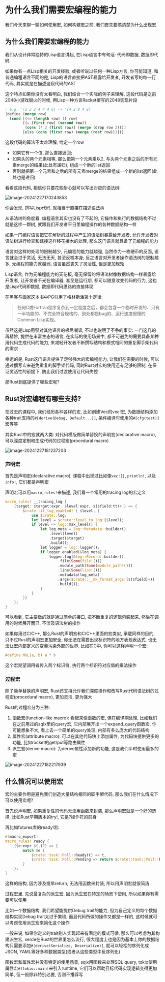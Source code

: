 # 为什么我们需要宏编程的能力

我们今天来聊一聊如何使用宏, 如何构建宏之前, 我们首先要搞清楚为什么出现宏

## 为什么我们需要宏编程的能力

我们从设计非常独特的Lisp语言讲起, 在Lisp语言中有句话: 代码即数据, 数据即代码

如果你有一点Lisp相关的开发经验, 或者听说过任何一种Lisp方言, 你可能知道, 和普通编程语言不同的是, Lisp的语言直接把AST暴露给开发者, 开发者写的每一行代码, 其实就是在描述这段代码的AST

这个特点如果你没有太看明白, 我们结合一个实际的例子来理解, 这段代码是之前2048小游戏很火的时候, 用Lisp一种方言Racket撰写的2048实现片段

```lisp
; e.g. '(2 2 2 4 4 4 8) -> '(4 2 8 4 8)
(define (merge row)
  (cond [(<= (length row) 1) row]
        [(= (first row) (second row))
         (cons (* 2 (first row)) (merge (drop row 2)))]
        [else (cons (first row) (merge (rest row)))]))
```

这段代码的算法不太难理解, 给定一个row

- 如果它有一个值, 那么直接返回;
- 如果头的两个元素相等, 那么把第一个元素乘以2, 与头两个元素之后的所有元素merge的结果(此处有递归), 组成一个新的list返回
- 否则就把第一个元素和之后的所有元素merge的结果组成一个新的list返回(此处也是递归)

看看这段代码, 相信你只要花些耐心就可以写出对应的语法树:

![image-20241227170243853](assets/image-20241227170243853.png)

你会发现, 撰写Lisp代码, 就相当于直接在描述语法树

从语法树的角度看, 编程语言其实也没有了不起的, 它操作和执行的数据结构不过就是这样一颗树, 就跟我们开发者平日里编程操作的各种数据结构一样

如果一门编程语言把它在解析的过程中产生的语法树暴露给开发者, 允许开发者对语法树进行检查和嫁接这样移花接木的处理, 那么这门语言就具备了元编程的能力

语言对这样的处理的限制越少, 元编程的能力就越强, 当然作为一枚硬币的反面, 语言就会过于灵活, 无法无天, 甚至反噬本身; 反之语言对开发者操作语法树的限制越多, 元编程的能力就越弱, 语言虽然丧失了灵活性, 但是更加规矩

Lisp语言, 作为元编程能力的天花板, 毫无保留的将语法树像数据结构一样暴露给开发者, 让开发者不光在编译器, 甚至是运行期, 都可以随意改变代码的行为, 这也是Lisp代码即数据, 数据即代码思路的直接体现

在黑客与画家这本书中PG引用了格林斯潘第十定律:

> 任何C或Fortran程序复杂到一定程度之后，都会包含一个临时开发的、只有一半功能的、不完全符合规格的、到处都是bug的、运行速度很慢的Common Lisp实现。

虽然这是Lisp用泵对其他语言的极尽嘲讽, 不过也说明了不争的事实: 一门这几的再精妙, 提供在丰富生态的语言, 在实际的使用场景中, 都不可避免的需要具备某种用代码生成代码的能力, 来减轻开发者不断撰写结构和模式相同的重复脚手架代码的需求

幸运的是, Rust这门语言提供了足够强大的宏编程能力, 让我们在需要的时候, 可以通过撰写宏来避免重复的脚手架代码, 同时Rust对宏的使用还有足够的限制, 在保证灵活性的前提下, 防止我们过渡使用让代码失控

那Rust到底提供了哪些宏呢?

## Rust对宏编程有哪些支持?

在过去的课程中, 我们经历各种各样的宏, 比如创建Vec的vec!宏, 为数据结构添加各种trait支持的`#[derive(Debug, Default...)]`, 条件编译时使用的`#[cfg(test)]`宏等等

其实Rust中的宏就两大类: 对代码模版做简单替换的声明宏(declarative macro), 可以深度定制和生成代码的过程宏(procedural macro)

![image-20241227181237203](./assets/image-20241227181237203.png)

### 声明宏

首先是声明宏(declarative macro), 课程中出现过比如像`vec![]`, `println!`, 以及`info!`, 它们都是声明宏

声明宏可以用`macro_rules!`来描述, 我们看一个常用的tracing log的宏定义

```rust
macro_rules! __tracing_log {
    (target: $target:expr, $level:expr, $($field:tt)+ ) => {
        $crate::if_log_enabled! { $level, {
            use $crate::log;
            let level = $crate::level_to_log!($level);
            if level <= log::max_level() {
                let log_meta = log::Metadata::builder()
                    .level(level)
                    .target($target)
                    .build();
                let logger = log::logger();
                if logger.enabled(&log_meta) {
                    logger.log(&log::Record::builder()
                        .file(Some(file!()))
                        .module_path(Some(module_path!()))
                        .line(Some(line!()))
                        .metadata(log_meta)
                        .args($crate::__mk_format_args!($($field)+))
                        .build());
                }
            }
        }}
    };
}
```

可以看到, 它主要做的就是通过简单的接口, 把不断重复的逻辑包装起来, 然后在调用的时候展开而已, 不涉及语法树的操作

如果你用过C/C++, 那么Rust的声明宏和C/C++里面的宏类似, 承载同样的目的, 只不过Rust的声明宏更加安全, 你无法在需要出现标识符的地方表现表达式, 也无法让宏内部定义的变量污染外部的世界, 比如在C中, 你可以这样声明一个宏:

```c
#define MUL(a, b) a * b
```

这个宏期望调用者传入两个标识符, 执行两个标识符对应值的乘法操作

### 过程宏

除了简单替换的声明宏, Rust还支持允许我们深度操作和改写Rust代码语法树的过程宏(procedural macro), 更加灵活, 更为强大

Rust的过程宏分为三种:

1. 函数宏(function-like macro): 看起来像函数的宏, 但在编译期处理, 比如我们在之前用过的sqlx里的query宏, 它内部展开出一个expand_query函数宏, 你可能想象不大, 看上去一个简单的query处理, 内部有多么庞大的代码结构
2. 属性宏(attribute macro): 可以在其他代码块上添加属性, 为代码块提供更多的功能, 比如rocket的get/put等路由属性
3. 派生宏(derive macro): 为derive属性添加新的功能, 这是我们平时使用最多的宏

![image-20241227182217939](./assets/image-20241227182217939.png)

## 什么情况可以使用宏

宏的主要作用是避免我们创造大量结构相同的脚手架代码, 那么我们在什么情况下可以使用宏呢?

首先说声明宏, 如果重复性的代码无法用函数来封装, 那么声明宏就是一个好的选择, 比如Rust早期版本的try!, 它是?操作符的前身

再比如futures库的ready!宏:

```rust
#[macro_export]
macro_rules! ready {
    ($e:expr $(,)?) => {
        match $e {
            $crate::task::Poll::Ready(t) => t,
            $crate::task::Poll::Pending => return $crate::task::Poll::Pending,
        }
    };
}
```

这样的结构, 因为涉及提早return, 无法用函数来封装, 所以用声明宏就很简洁

过程宏里, 先说最复杂的派生宏, 因为派生宏在特定的场景下使用, 所以如果你有需要可以使用

比如一个数据结构, 我们希望能提供Debug trait的能力, 但为自己定义的每个数据结构实现Debug trait太过于繁琐, 而且代码所做的操作又都是一样的, 这时候就可以考虑使用派生宏来简化这个操作

一般来说, 如果你定义的trait别人实现起来有固定的模式可循, 那么可以考虑为其构建派生宏, serde在Rust的世界里怎么流行, 很大程度上也是因为基本上你的数据结构只需要添加`#[derive(Serialize, Deserialize)]`, 就可以轻松的序列化成JSON, YAML等好多种数据类型(或者从这些类型中反序列化)

函数宏和属性宏并没有特定的使用场景, sqlx用函数来处理SQL query, tokio使用属性宏`#[tokio::main]`来引入runtime, 它们可以帮助目标代码实现逻辑变得更加简单, 但一般除非特别必要, 否则不推荐写

